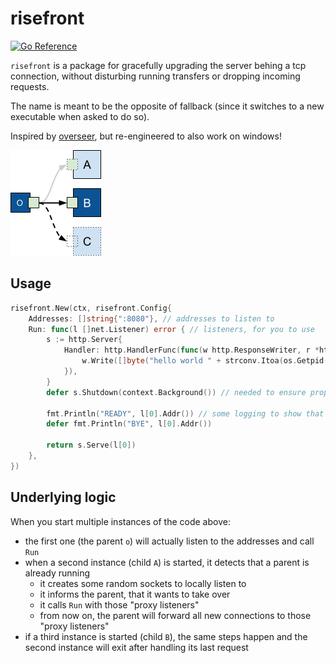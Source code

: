 # risefront

[![Go Reference](https://pkg.go.dev/badge/codeberg.org/oliverpool/risefront.svg)](https://pkg.go.dev/codeberg.org/oliverpool/risefront)

`risefront` is a package for gracefully upgrading the server behing a tcp connection, without disturbing running transfers or dropping incoming requests.

The name is meant to be the opposite of fallback (since it switches to a new executable when asked to do so).

Inspired by [overseer](https://github.com/jpillora/overseer), but re-engineered to also work on windows!


![diagram](./overseer.png)

## Usage

```go
risefront.New(ctx, risefront.Config{
    Addresses: []string{":8080"}, // addresses to listen to
    Run: func(l []net.Listener) error { // listeners, for you to use
        s := http.Server{
            Handler: http.HandlerFunc(func(w http.ResponseWriter, r *http.Request) {
                w.Write([]byte("hello world " + strconv.Itoa(os.Getpid()) + "\n"))
            }),
        }
        defer s.Shutdown(context.Background()) // needed to ensure proper cleanup of children

        fmt.Println("READY", l[0].Addr()) // some logging to show that it works
        defer fmt.Println("BYE", l[0].Addr())

        return s.Serve(l[0])
    },
})
```

## Underlying logic

When you start multiple instances of the code above:

- the first one (the parent `o`) will actually listen to the addresses and call `Run`
- when a second instance (child `A`) is started, it detects that a parent is already running
  - it creates some random sockets to locally listen to
  - it informs the parent, that it wants to take over
  - it calls `Run` with those "proxy listeners"
  - from now on, the parent will forward all new connections to those "proxy listeners"
- if a third instance is started  (child `B`), the same steps happen and the second instance will exit after handling its last request

